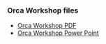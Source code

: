 ### Orca Workshop files
* [Orca Workshop PDF](./orca_workshop.pdf)
* [Orca Workshop Power Point](./orca_workshop.pptx)
